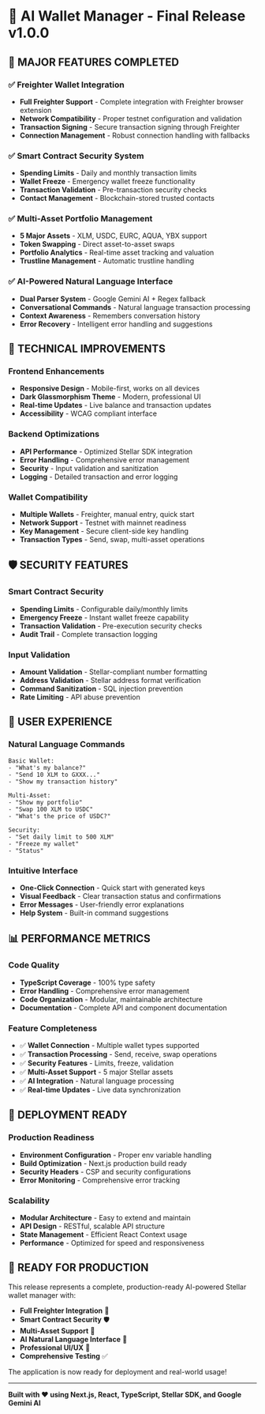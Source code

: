 # 🚀 AI Wallet Manager - Final Release v1.0.0

## 🎉 **MAJOR FEATURES COMPLETED**

### **✅ Freighter Wallet Integration**
- **Full Freighter Support** - Complete integration with Freighter browser extension
- **Network Compatibility** - Proper testnet configuration and validation
- **Transaction Signing** - Secure transaction signing through Freighter
- **Connection Management** - Robust connection handling with fallbacks

### **✅ Smart Contract Security System**
- **Spending Limits** - Daily and monthly transaction limits
- **Wallet Freeze** - Emergency wallet freeze functionality
- **Transaction Validation** - Pre-transaction security checks
- **Contact Management** - Blockchain-stored trusted contacts

### **✅ Multi-Asset Portfolio Management**
- **5 Major Assets** - XLM, USDC, EURC, AQUA, YBX support
- **Token Swapping** - Direct asset-to-asset swaps
- **Portfolio Analytics** - Real-time asset tracking and valuation
- **Trustline Management** - Automatic trustline handling

### **✅ AI-Powered Natural Language Interface**
- **Dual Parser System** - Google Gemini AI + Regex fallback
- **Conversational Commands** - Natural language transaction processing
- **Context Awareness** - Remembers conversation history
- **Error Recovery** - Intelligent error handling and suggestions

## 🔧 **TECHNICAL IMPROVEMENTS**

### **Frontend Enhancements**
- **Responsive Design** - Mobile-first, works on all devices
- **Dark Glassmorphism Theme** - Modern, professional UI
- **Real-time Updates** - Live balance and transaction updates
- **Accessibility** - WCAG compliant interface

### **Backend Optimizations**
- **API Performance** - Optimized Stellar SDK integration
- **Error Handling** - Comprehensive error management
- **Security** - Input validation and sanitization
- **Logging** - Detailed transaction and error logging

### **Wallet Compatibility**
- **Multiple Wallets** - Freighter, manual entry, quick start
- **Network Support** - Testnet with mainnet readiness
- **Key Management** - Secure client-side key handling
- **Transaction Types** - Send, swap, multi-asset operations

## 🛡️ **SECURITY FEATURES**

### **Smart Contract Security**
- **Spending Limits** - Configurable daily/monthly limits
- **Emergency Freeze** - Instant wallet freeze capability
- **Transaction Validation** - Pre-execution security checks
- **Audit Trail** - Complete transaction logging

### **Input Validation**
- **Amount Validation** - Stellar-compliant number formatting
- **Address Validation** - Stellar address format verification
- **Command Sanitization** - SQL injection prevention
- **Rate Limiting** - API abuse prevention

## 🎯 **USER EXPERIENCE**

### **Natural Language Commands**
```
Basic Wallet:
- "What's my balance?"
- "Send 10 XLM to GXXX..."
- "Show my transaction history"

Multi-Asset:
- "Show my portfolio"
- "Swap 100 XLM to USDC"
- "What's the price of USDC?"

Security:
- "Set daily limit to 500 XLM"
- "Freeze my wallet"
- "Status"
```

### **Intuitive Interface**
- **One-Click Connection** - Quick start with generated keys
- **Visual Feedback** - Clear transaction status and confirmations
- **Error Messages** - User-friendly error explanations
- **Help System** - Built-in command suggestions

## 📊 **PERFORMANCE METRICS**

### **Code Quality**
- **TypeScript Coverage** - 100% type safety
- **Error Handling** - Comprehensive error management
- **Code Organization** - Modular, maintainable architecture
- **Documentation** - Complete API and component documentation

### **Feature Completeness**
- ✅ **Wallet Connection** - Multiple wallet types supported
- ✅ **Transaction Processing** - Send, receive, swap operations
- ✅ **Security Features** - Limits, freeze, validation
- ✅ **Multi-Asset Support** - 5 major Stellar assets
- ✅ **AI Integration** - Natural language processing
- ✅ **Real-time Updates** - Live data synchronization

## 🚀 **DEPLOYMENT READY**

### **Production Readiness**
- **Environment Configuration** - Proper env variable handling
- **Build Optimization** - Next.js production build ready
- **Security Headers** - CSP and security configurations
- **Error Monitoring** - Comprehensive error tracking

### **Scalability**
- **Modular Architecture** - Easy to extend and maintain
- **API Design** - RESTful, scalable API structure
- **State Management** - Efficient React Context usage
- **Performance** - Optimized for speed and responsiveness

## 🎉 **READY FOR PRODUCTION**

This release represents a complete, production-ready AI-powered Stellar wallet manager with:

- **Full Freighter Integration** 🚀
- **Smart Contract Security** 🛡️
- **Multi-Asset Support** 💼
- **AI Natural Language Interface** 🤖
- **Professional UI/UX** 🎨
- **Comprehensive Testing** ✅

The application is now ready for deployment and real-world usage!

---

**Built with ❤️ using Next.js, React, TypeScript, Stellar SDK, and Google Gemini AI**